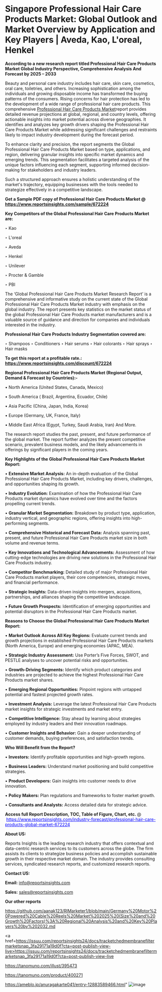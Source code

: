 # Singapore Professional Hair Care Products Market: Global Outlook and Market Overview by Application and Key Players | Aveda, Kao, L&#39;oreal, Henkel

<strong>According to a new research report titled Professional Hair Care Products Market Global Industry Perspective, Comprehensive Analysis And Forecast by 2025 – 2033</strong>

Beauty and personal care industry includes hair care, skin care, cosmetics, oral care, toiletries, and others. Increasing sophistication among the individuals and growing disposable income has transformed the buying patterns of the consumers. Rising concerns for hair protection has led to the development of a wide range of professional hair care products. This comprehensive <a href=https://www.reportsinsights.com/sample/672224>Professional Hair Care Products Market</a>report provides detailed revenue projections at global, regional, and country levels, offering actionable insights into market potential across diverse geographies. It identifies and analyzes key growth drivers shaping the Professional Hair Care Products Market while addressing significant challenges and restraints likely to impact industry development during the forecast period.

To enhance clarity and precision, the report segments the Global Professional Hair Care Products Market based on type, applications, and region, delivering granular insights into specific market dynamics and emerging trends. This segmentation facilitates a targeted analysis of the unique factors influencing each segment, supporting informed decision-making for stakeholders and industry leaders.

Such a structured approach ensures a holistic understanding of the market's trajectory, equipping businesses with the tools needed to strategize effectively in a competitive landscape.

<strong>Get a Sample PDF copy of Professional Hair Care Products Market </strong><strong>@<a href=https://www.reportsinsights.com/sample/672224 style=color:#0000ff;> https://www.reportsinsights.com/sample/672224</a></strong></font>

<strong>Key Competitors of the Global Professional Hair Care Products Market are:</strong>

‣ Kao

‣ L&#39;oreal

‣ Aveda

‣ Henkel

‣ Unilever

‣ Procter & Gamble

‣ PBI

The ‘Global Professional Hair Care Products Market Research Report’ is a comprehensive and informative study on the current state of the Global Professional Hair Care Products Market industry with emphasis on the global industry. The report presents key statistics on the market status of the global Professional Hair Care Products market manufacturers and is a valuable source of guidance and direction for companies and individuals interested in the industry.

<strong>Professional Hair Care Products Industry Segmentation covered are:</strong>

‣ Shampoos
‣ Conditioners
‣ Hair serums
‣ Hair colorants
‣ Hair sprays
‣ Hair masks

<strong>To get this report at a profitable rate.: <a href=https://www.reportsinsights.com/discount/672224 style=color:#0000ff;>https://www.reportsinsights.com/discount/672224</a></strong></font>

<strong>Regional Professional Hair Care Products Market (Regional Output, Demand &amp; Forecast by Countries):-</strong>

• North America (United States, Canada, Mexico)

• South America ( Brazil, Argentina, Ecuador, Chile)

• Asia Pacific (China, Japan, India, Korea)

• Europe (Germany, UK, France, Italy)

• Middle East Africa (Egypt, Turkey, Saudi Arabia, Iran) And More.

The research report studies the past, present, and future performance of the global market. The report further analyzes the present competitive scenario, prevalent business models, and the likely advancements in offerings by significant players in the coming years.

<strong>Key Highlights of the Global Professional Hair Care Products Market Report:</strong>

• <strong>Extensive Market Analysis:</strong> An in-depth evaluation of the Global Professional Hair Care Products Market, including key drivers, challenges, and opportunities shaping its growth.

• <strong>Industry Evolution:</strong> Examination of how the Professional Hair Care Products market dynamics have evolved over time and the factors propelling current trends.

• <strong>Granular Market Segmentation:</strong> Breakdown by product type, application, industry vertical, and geographic regions, offering insights into high-performing segments.

• <strong>Comprehensive Historical and Forecast Data:</strong> Analysis spanning past, present, and future Professional Hair Care Products market size in both volume and revenue terms.

• <strong>Key Innovations and Technological Advancements:</strong> Assessment of how cutting-edge technologies are driving new solutions in the Professional Hair Care Products industry.

• <strong>Competitor Benchmarking:</strong> Detailed study of major Professional Hair Care Products market players, their core competencies, strategic moves, and financial performance.

• <strong>Strategic Insights:</strong> Data-driven insights into mergers, acquisitions, partnerships, and alliances shaping the competitive landscape.

• <strong>Future Growth Prospects:</strong> Identification of emerging opportunities and potential disruptors in the Professional Hair Care Products market.

<strong>Reasons to Choose the Global Professional Hair Care Products Market Report:</strong>

• <strong>Market Outlook Across All Key Regions:</strong> Evaluate current trends and growth projections in established Professional Hair Care Products markets (North America, Europe) and emerging economies (APAC, MEA).

• <strong>Strategic Industry Assessment:</strong> Use Porter’s Five Forces, SWOT, and PESTLE analyses to uncover potential risks and opportunities.

• <strong>Growth-Driving Segments:</strong> Identify which product categories and industries are projected to achieve the highest Professional Hair Care Products market shares.

• <strong>Emerging Regional Opportunities:</strong> Pinpoint regions with untapped potential and fastest projected growth rates.

• <strong>Investment Analysis:</strong> Leverage the latest Professional Hair Care Products market insights for strategic investments and market entry.

• <strong>Competitive Intelligence:</strong> Stay ahead by learning about strategies employed by industry leaders and their innovation roadmaps.

• <strong>Customer Insights and Behavior:</strong> Gain a deeper understanding of customer demands, buying preferences, and satisfaction trends.

<strong>Who Will Benefit from the Report?</strong>

• <strong>Investors:</strong> Identify profitable opportunities and high-growth regions.

• <strong>Business Leaders:</strong> Understand market positioning and build competitive strategies.

• <strong>Product Developers:</strong> Gain insights into customer needs to drive innovation.

• <strong>Policy Makers:</strong> Plan regulations and frameworks to foster market growth.

• <strong>Consultants and Analysts:</strong> Access detailed data for strategic advice.
</ul>
<strong>Access full Report Description, TOC, Table of Figure, Chart, etc. </strong>@  <a href=https://www.reportsinsights.com/industry-forecast/professional-hair-care-products-global-market-672224 style=color:#0000ff;>https://www.reportsinsights.com/industry-forecast/professional-hair-care-products-global-market-672224</a></font>

<strong><strong>About US</strong>:</strong>

Reports Insights is the leading research industry that offers contextual and data-centric research services to its customers across the globe. The firm assists its clients to strategize business policies and accomplish sustainable growth in their respective market domain. The industry provides consulting services, syndicated research reports, and customized research reports.

<strong>Contact US:</strong>

<p class=""""><b>Email:</b> <a href=mailto:info@reportsinsights.com>info@reportsinsights.com</a></p>
<p class=""""><b>Sales:</b> <a href=mailto:sales@reportsinsights.com>sales@reportsinsights.com</a></p>

<strong>Our other reports</strong>

<a href=https://github.com/aanak123/RIMarketer1/blob/main/Germany%20Motor%20Powered%20Cable%20Reels%20Market%202025%20(Size%20and%20Growth%20Factors)%3A%20Regional%20Analysis%20and%20Key%20Players%20by%202032.md>https://github.com/aanak123/RIMarketer1/blob/main/Germany%20Motor%20Powered%20Cable%20Reels%20Market%202025%20(Size%20and%20Growth%20Factors)%3A%20Regional%20Analysis%20and%20Key%20Players%20by%202032.md</a>

<a href=https://issuu.com/reportsinsights24/docs/tracketchedmembranefiltermarketsnap_3fa29171a19d0f?cta=post-publish-view-live>https://issuu.com/reportsinsights24/docs/tracketchedmembranefiltermarketsnap_3fa29171a19d0f?cta=post-publish-view-live</a>

<a href=https://tanomuno.com/illust/395473>https://tanomuno.com/illust/395473</a>

<a href=https://tanomuno.com/product/400271>https://tanomuno.com/product/400271</a>

<a href=https://ameblo.jp/anuragakarte041/entry-12883589466.html>https://ameblo.jp/anuragakarte041/entry-12883589466.html</a>"
![image](https://github.com/user-attachments/assets/1fb83415-5b01-41eb-87b5-6a7096040298)
